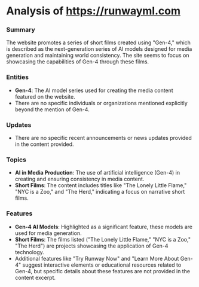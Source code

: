 # Analysis of https://runwayml.com

### Summary
The website promotes a series of short films created using "Gen-4," which is described as the next-generation series of AI models designed for media generation and maintaining world consistency. The site seems to focus on showcasing the capabilities of Gen-4 through these films.

### Entities
- **Gen-4**: The AI model series used for creating the media content featured on the website.
- There are no specific individuals or organizations mentioned explicitly beyond the mention of Gen-4.

### Updates
- There are no specific recent announcements or news updates provided in the content provided.

### Topics
- **AI in Media Production**: The use of artificial intelligence (Gen-4) in creating and ensuring consistency in media content.
- **Short Films**: The content includes titles like "The Lonely Little Flame," "NYC is a Zoo," and "The Herd," indicating a focus on narrative short films.

### Features
- **Gen-4 AI Models**: Highlighted as a significant feature, these models are used for media generation.
- **Short Films**: The films listed ("The Lonely Little Flame," "NYC is a Zoo," "The Herd") are projects showcasing the application of Gen-4 technology.
- Additional features like "Try Runway Now" and "Learn More About Gen-4" suggest interactive elements or educational resources related to Gen-4, but specific details about these features are not provided in the content excerpt.

